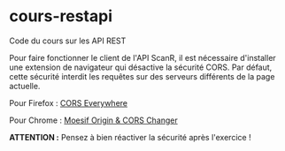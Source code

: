 # cours-restapi
Code du cours sur les API REST

Pour faire fonctionner le client de l'API ScanR, il est nécessaire d'installer une extension de navigateur qui désactive la sécurité CORS.
Par défaut, cette sécurité interdit les requêtes sur des serveurs différents de la page actuelle.

Pour Firefox : [CORS Everywhere](https://addons.mozilla.org/fr/firefox/addon/cors-everywhere/)

Pour Chrome : [Moesif Origin & CORS Changer](https://chrome.google.com/webstore/detail/moesif-origin-cors-change/digfbfaphojjndkpccljibejjbppifbc/related?utm_source=chrome-ntp-icon)

**ATTENTION :** Pensez à bien réactiver la sécurité après l'exercice !